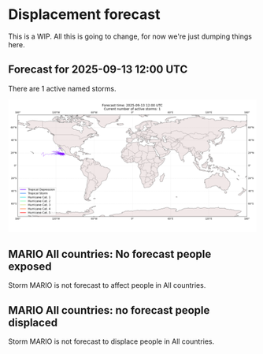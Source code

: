 # Displacement forecast

This is a WIP. All this is going to change, for now we're just dumping things here.

## Forecast for 2025-09-13 12:00 UTC

There are 1 active named storms.

![Active storm ensemble tracks](ECMWF_TC_tracks_20250913120000.png)


## MARIO All countries: No forecast people exposed

Storm MARIO is not forecast to affect people in All countries.


## MARIO All countries: no forecast people displaced

Storm MARIO is not forecast to displace people in All countries.


